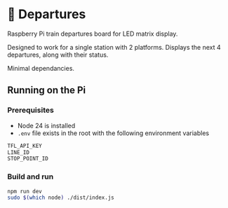 # 🚉 Departures

Raspberry Pi train departures board for LED matrix display.

Designed to work for a single station with 2 platforms. Displays the next 4 departures, along with their status.

Minimal dependancies.

## Running on the Pi

### Prerequisites

- Node 24 is installed
- `.env` file exists in the root with the following environment variables

```bash
TFL_API_KEY
LINE_ID
STOP_POINT_ID
```

### Build and run

```bash
npm run dev
sudo $(which node) ./dist/index.js
```
